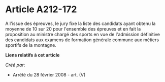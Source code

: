 # Article A212-172

A l'issue des épreuves, le jury fixe la liste des candidats ayant obtenu la moyenne de 10 sur 20 pour l'ensemble des épreuves
et en fait la proposition au ministre chargé des sports en vue de l'admission définitive des candidats aux examens de
formation générale commune aux métiers sportifs de la montagne.

**Liens relatifs à cet article**

_Créé par_:

  - Arrêté du 28 février 2008 - art. (V)
